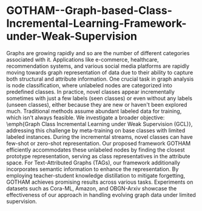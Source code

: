 # GOTHAM--Graph-based-Class-Incremental-Learning-Framework-under-Weak-Supervision

Graphs are growing rapidly and so are the number of different categories associated with it.  Applications like e-commerce, healthcare, recommendation systems, and various social media platforms are rapidly moving towards graph representation of data due to their ability to capture both structural and attribute information. One crucial task in graph analysis is node classification, where unlabeled nodes are categorized into predefined classes. In practice, novel classes appear incrementally sometimes with just a few labels (seen classes) or even without any labels (unseen classes), either because they are new or haven't been explored much. Traditional methods assume abundant labeled data for training, which isn't always feasible. We investigate a broader objective: \emph{Graph Class Incremental Learning under Weak Supervision (GCL)}, addressing this challenge by meta-training on base classes with limited labeled instances.  During the incremental streams, novel classes can have few-shot or zero-shot representation. Our proposed framework GOTHAM efficiently accommodates these unlabeled nodes by finding the closest prototype representation, serving as class representatives in the attribute space. For Text-Attributed Graphs (TAGs), our framework additionally incorporates semantic information to enhance the representation. By employing teacher-student knowledge distillation to mitigate forgetting, GOTHAM achieves promising results across various tasks. Experiments on datasets such as Cora-ML, Amazon, and OBGN-Arxiv showcase the effectiveness of our approach in handling evolving graph data under limited supervision.
